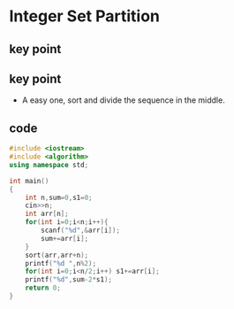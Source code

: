 # Integer Set Partition
## key point
## key point
* A easy one, sort and divide the sequence in the middle.
## code
```cpp
#include <iostream>
#include <algorithm>
using namespace std;

int main()
{
    int n,sum=0,s1=0;
    cin>>n;
    int arr[n];
    for(int i=0;i<n;i++){
        scanf("%d",&arr[i]);
        sum+=arr[i];
    }
    sort(arr,arr+n);
    printf("%d ",n%2);
    for(int i=0;i<n/2;i++) s1+=arr[i];
    printf("%d",sum-2*s1);
    return 0;
}
```